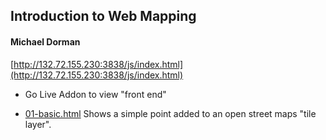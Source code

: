 ## Introduction to Web Mapping
#### Michael Dorman

[http://132.72.155.230:3838/js/index.html](http://132.72.155.230:3838/js/index.html)


- Go Live Addon to view "front end"

- [01-basic.html](01-basic.html) Shows a simple point added to an open street maps "tile layer". 
